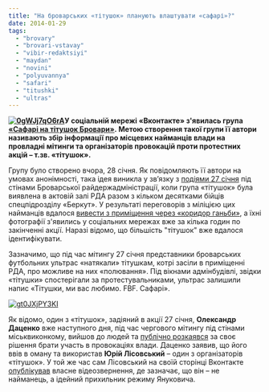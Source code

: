 ```yaml
---
title: "На броварських «тітушок» планують влаштувати «сафарі»?"
date: 2014-01-29
tags: 
  - "brovary"
  - "brovari-vstavay"
  - "vibir-redaktsiyi"
  - "maydan"
  - "novini"
  - "polyuvannya"
  - "safari"
  - "titushki"
  - "ultras"
---
```


**[![0gWJj7qO6rA](https://mpz.brovary.org/wp-content/uploads/2014/01/0gWJj7qO6rA.jpg)](https://mpz.brovary.org/wp-content/uploads/2014/01/0gWJj7qO6rA.jpg)У соціальній мережі «Вконтакте» з'явилась група [«Сафарі на тітушок Бровари»](http://vk.com/safari_brovary). Метою створення такої групи її автори називають збір інформації про місцевих найманців влади на провладні мітинги та організаторів провокацій проти протестних акцій – т.зв. «тітушок».**

Групу було створено вчора, 28 січня. Як повідомляють її автори на умовах анонімності, така ідея виникла у зв’язку з [подіями 27 січня](https://mpz.brovary.org/brovarchanam-vdalos-u-mirniy-sposib-vignati-titushok-z-miskradi-foto-video/) під стінами Броварської райдержадміністрації, коли група «тітушок» була виявлена в актовій залі РДА разом з кільком десятками бійців спецпідрозділу «Беркут». У результаті переговорів з міліцією цих найманців вдалося [вивести з приміщення через «коридор ганьби»](https://mpz.brovary.org/brovarchanam-vdalos-u-mirniy-sposib-vignati-titushok-z-miskradi-foto-video/), а їхні фотографії з'явились у соціальних мережах вже за кілька годин по закінченні акції. Наразі відомо, що більшість "тітушок" вже вдалося ідентифікувати.

Зазначимо, що під час мітингу 27 січня представники броварських футбольних ультраc «натякали» тітушкам, котрі засіли в приміщенні РДА, про можливе на них «полювання». Під вікнами адмінбудівлі, звідки «тітушки» спостерігали за протестувальниками, ультрас залишили напис «Тітушки, ми вас любимо. FBF. Сафарі».

[![gt0JXjPY3KI](https://mpz.brovary.org/wp-content/uploads/2014/01/gt0JXjPY3KI1.jpg)](https://mpz.brovary.org/wp-content/uploads/2014/01/gt0JXjPY3KI1.jpg)

Як відомо, один з «тітушок», задіяний в акції 27 січня, **Олександр Даценко** вже наступного дня, під час чергового мітингу під стінами міськвиконкому, вийшов до людей та [публічно розкаявся](https://mpz.brovary.org/brovarskiy-titushka-pokayavsya-pered-lyudmi-ta-zapevniv-shho-vin-z-narodom-video/) за своє рішення брати участь в провокаціях влади. Даценко заявив, що його ввів в оману та використав **Юрій Лісовський** – один з організаторів «тітушок». У той же час сам Лісовський на своїй сторінці Вконтакте [опублікував](http://vk.com/video59489159_167312919?list=8918a616d77b963938) власне відеозвернення, де зазначає, що він – не найманець, а ідейний прихильник режиму Януковича.
